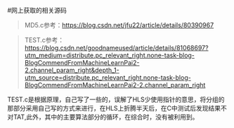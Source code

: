 #网上获取的相关源码

>MD5.c参考：https://blog.csdn.net/jfu22/article/details/80390967

>TEST.c参考：https://blog.csdn.net/goodnameused/article/details/81068697?utm_medium=distribute.pc_relevant_right.none-task-blog-BlogCommendFromMachineLearnPai2-2.channel_param_right&depth_1-utm_source=distribute.pc_relevant_right.none-task-blog-BlogCommendFromMachineLearnPai2-2.channel_param_right

TEST.c是根据原理，自己写了一些的，误解了HLS少使用指针的意思，将分组的那部分采用自己写的方式来进行，在HLS上折腾半天后，在C中测试后发现结果不对TAT,此外，其中的主要算法部分的循环，在综合时，没有被利用到。
